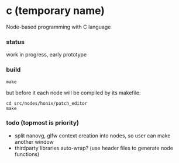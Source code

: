 # c (temporary name)
Node-based programming with C language

### status
work in progress, early prototype

### build
```
make
```
but before it each node will be compiled by its makefile:
```
cd src/nodes/honix/patch_editor
make
```

### todo (topmost is priority)
- split nanovg, glfw context creation into nodes, so user can make another window
- thirdparty libraries auto-wrap? (use header files to generate node functions)